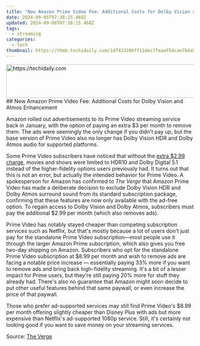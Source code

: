 ```yaml
---
title: "New Amazon Prime Video Fee: Additional Costs for Dolby Vision and Atmos Enhancement"
date: 2024-09-05T07:38:15.468Z
updated: 2024-09-06T07:38:15.468Z
tags:
  - streaming
categories:
  - tech
thumbnail: https://thmb.techidaily.com/1df433206ff11dec7faaaf54cae7b4a5f98f51a6cf19d2906c605406cb94fb11.jpg
---
```


<!-- affiliate ads begin -->
<a href="https://aligracehair.sjv.io/c/5597632/2080333/19272" target="_top" id="2080333">
  <img src="//a.impactradius-go.com/display-ad/19272-2080333" border="0" alt="https://techidaily.com" width="728" height="90"/>
</a>
<img height="0" width="0" src="https://aligracehair.sjv.io/i/5597632/2080333/19272" style="position:absolute;visibility:hidden;" border="0" />
<!-- affiliate ads end -->
## New Amazon Prime Video Fee: Additional Costs for Dolby Vision and Atmos Enhancement

Amazon rolled out advertisements to its Prime Video streaming service back in January, with the option of paying an extra $3 per month to remove them. The ads were seemingly the only change if you didn't pay up, but the base version of Prime Video also no longer has Dolby Vision HDR and Dolby Atmos audio for supported platforms.

 Some Prime Video subscribers have noticed that without the [extra $2.99 charge](https://easy-unlock-android.techidaily.com/in-2024-how-to-use-google-assistant-on-your-lock-screen-of-realme-11-5g-phone-by-drfone-android/), movies and shows were limited to HDR10 and Dolby Digital 5.1 instead of the higher-fidelity options users previously had. It turns out that this is not an error, but actually the intended behavior for Prime Video. A spokesperson for Amazon has confirmed to _The Verge_ that Amazon Prime Video has made a deliberate decision to exclude Dolby Vision HDR and Dolby Atmos surround sound from its standard subscription package, confirming that these features are now only available with the ad-free option. To regain access to Dolby Vision and Dolby Atmos, subscribers must pay the additional $2.99 per month (which also removes ads).

 Prime Video has notably stayed cheaper than competing subscription services such as Netflix, but that's mostly because a lot of users don't just pay for the standalone Prime Video subscription—most people use it through the larger Amazon Prime subscription, which also gives you free two-day shipping on Amazon. Subscribers who opt for the standalone Prime Video subscription at $8.99 per month and wish to remove ads are facing a notable price increase — essentially paying 33% more if you want to remove ads and bring back high-fidelity streaming. It's a bit of a lesser impact for Prime users, but they're still paying 20% more for stuff they already had. There's also no guarantee that Amazon might soon decide to put other useful features behind that same paywall, or even increase the price of that paywall.

 Those who prefer ad-supported services may still find Prime Video's $8.99 per month offering slightly cheaper than Disney Plus with ads but more expensive than Netflix's ad-supported 1080p service. Still, it's certainly not looking good if you want to save money on your streaming services.

 Source: [The Verge](https://www.theverge.com/24071417/amazon-prime-video-no-dolby-vision-atmos)

<ins class="adsbygoogle"
     style="display:block"
     data-ad-format="autorelaxed"
     data-ad-client="ca-pub-7571918770474297"
     data-ad-slot="1223367746"></ins>



<ins class="adsbygoogle"
     style="display:block"
     data-ad-client="ca-pub-7571918770474297"
     data-ad-slot="8358498916"
     data-ad-format="auto"
     data-full-width-responsive="true"></ins>


